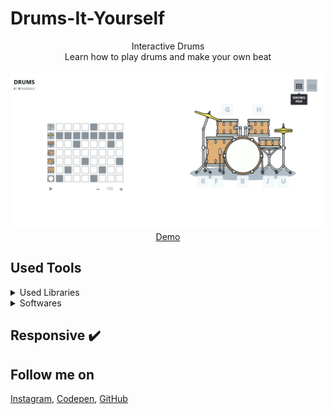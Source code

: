 # Drums-It-Yourself
<p align="center">
Interactive Drums<br>
Learn how to play drums and make your own beat
<br>
<br>        
<a href="https://houssemlachtar.github.io/Drums-It-Yourself/">
        <img alt="DrumsItYourself.com" src="./img/DrumsItYourself.com.jpg" />
    </a>
<br>
<a href="https://houssemlachtar.github.io/Drums-It-Yourself/">
        Demo
    </a>
</p>

## Used Tools

<details>
  <summary>Used Libraries</summary>
  

1. [JQuery](https://jquery.com).
2. [Font Awesome](https://fontawesome.com).      
3. [TweenMax](https://greensock.com/docs/v2/TweenMax).
        
</details>


<details>
  <summary>Softwares</summary>
  

1. [Adobe Illustrator](https://www.adobe.com): to sketch the drums.        

</details>


## Responsive ✔️


## Follow me on

[Instagram](https://www.instagram.com/houssem_lachtar/), [Codepen](https://codepen.io/houssem-lachtar), [GitHub](https://github.com/houssemlachtar)
